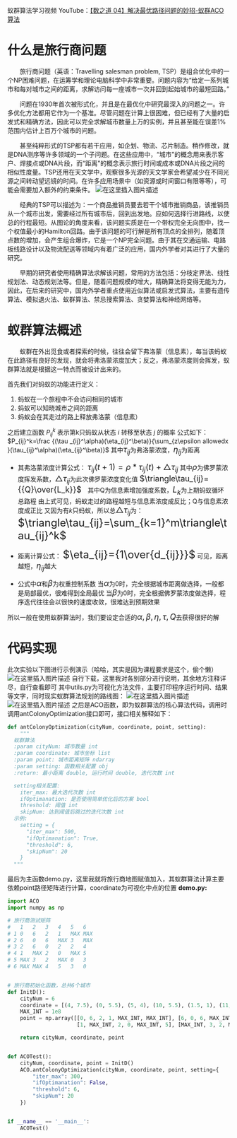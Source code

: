 

蚁群算法学习视频 
YouTube：[【数之道 04】解决最优路径问题的妙招-蚁群ACO算法](https://www.youtube.com/watch?v=IP4Fe_flXeU) 
# 什么是旅行商问题 
&emsp;&emsp;旅行商问题（英语：Travelling salesman problem, TSP）是组合优化中的一个NP困难问题，在运筹学和理论电脑科学中非常重要。问题内容为“给定一系列城市和每对城市之间的距离，求解访问每一座城市一次并回到起始城市的最短回路。”

&emsp;&emsp;问题在1930年首次被形式化，并且是在最优化中研究最深入的问题之一。许多优化方法都用它作为一个基准。尽管问题在计算上很困难，但已经有了大量的启发式和精确方法，因此可以完全求解城市数量上万的实例，并且甚至能在误差1%范围内估计上百万个城市的问题。

&emsp;&emsp;甚至纯粹形式的TSP都有若干应用，如企划、物流、芯片制造。稍作修改，就是DNA测序等许多领域的一个子问题。在这些应用中，“城市”的概念用来表示客户、焊接点或DNA片段，而“距离”的概念表示旅行时间或成本或DNA片段之间的相似性度量。TSP还用在天文学中，观察很多光源的天文学家会希望减少在不同光源之间转动望远镜的时间。在许多应用场景中（如资源或时间窗口有限等等），可能会需要加入额外的约束条件。
![在这里插入图片描述](https://img-blog.csdnimg.cn/5f03c2616882443282f901f6fbc25c0d.png)


&emsp;&emsp;经典的TSP可以描述为：一个商品推销员要去若干个城市推销商品，该推销员从一个城市出发，需要经过所有城市后，回到出发地。应如何选择行进路线，以使总的行程最短。从图论的角度来看，该问题实质是在一个带权完全无向图中，找一个权值最小的Hamilton回路。由于该问题的可行解是所有顶点的全排列，随着顶点数的增加，会产生组合爆炸，它是一个NP完全问题。由于其在交通运输、电路板线路设计以及物流配送等领域内有着广泛的应用，国内外学者对其进行了大量的研究。

&emsp;&emsp;早期的研究者使用精确算法求解该问题，常用的方法包括：分枝定界法、线性规划法、动态规划法等。但是，随着问题规模的增大，精确算法将变得无能为力，因此，在后来的研究中，国内外学者重点使用近似算法或启发式算法，主要有遗传算法、模拟退火法、蚁群算法、禁忌搜索算法、贪婪算法和神经网络等。

# 蚁群算法概述
&emsp;&emsp;蚁群在外出觅食或者探索的时候，往往会留下弗洛蒙（信息素），每当该蚂蚁在此路径有良好的发现，就会将弗洛蒙浓度加大；反之，弗洛蒙浓度则会挥发，蚁群算法就是根据这一特点而被设计出来的。


首先我们对蚂蚁的功能进行定义：
1. 蚂蚁在一个旅程中不会访问相同的城市
2. 蚂蚁可以知晓城市之间的距离
3. 蚂蚁会在其走过的路上释放弗洛蒙（信息素）

之后建立函数 $P_{ij}^k$ 表示第k只蚂蚁从状态 $i$ 转移至状态 $j$ 的概率
公式如下： 
 $P_{ij}^k=\frac {(\tau _{ij}^\alpha)(\eta_{ij}^\beta)}{\sum_{z\epsilon allowedx }(\tau_{ij}^\alpha)(\eta_{ij}^\beta)}$ 
其中<font size=4>$\tau_{ij}$</font>为弗洛蒙浓度，<font size=4>$\eta_{ij}$</font>为距离 
* 其弗洛蒙浓度计算公式：
<font size=4>$\tau_{ij}(t+1)=\rho*\tau_{ij}(t)+\triangle\tau_{ij}$</font>
其中<font size=4>$\rho$</font>为佛罗蒙浓度挥发系数，<font size=4>$\triangle\tau_{ij}$</font>为此次佛罗蒙浓度变化值 
<font size=4>$\triangle\tau_{ij}={{Q}\over{L_k}}$</font>&emsp;其中Q为信息素增加强度系数，<font size=4>$L_k$</font>为上期蚂蚁循环总路程 
由上式可见，蚂蚁走过的路程越短与信息素浓度成反比；Q与信息素浓度成正比 
又因为有$k$只蚂蚁，所以总<font size=4>$\triangle\tau_{ij}$</font>为：
<font size=5>$\triangle\tau_{ij}=\sum_{k=1}^m\triangle\tau_{ij}^k$</font> 

* 距离计算公式：
	<font size=5>$\eta_{ij}={1\over{d_{ij}}}$</font>
	可见，距离越短，<font size=4>$\eta_{ij}$</font>越大
	
* 公式中<font size=4>$\alpha$</font>和<font size=4>$\beta$</font>为权重控制系数
当<font size=4>$\alpha$</font>为0时，完全根据城市距离做选择，一般都是局部最优，很难得到全局最优
当<font size=4>$\beta$</font>为0时，完全根据佛罗蒙浓度做选择，程序迭代往往会以很快的速度收敛，很难达到预期效果

所以一般在使用蚁群算法时，我们要设定合适的<font size=4>$\alpha,\beta,\eta,\tau,Q$</font>去获得很好的解

# 代码实现
此次实验以下图进行示例演示（哈哈，其实是因为课程要求是这个，偷个懒） 
![在这里插入图片描述](https://img-blog.csdnimg.cn/5b556f662c504edeb694618fc5e02d34.png )
自行下载，这里我对各别部分进行说明，其余地方注释详尽，自行查看即可 
其中utils.py为可视化方法文件，主要打印程序运行时间、结果等文字，同时现实蚁群算法规划的路线图： 
![在这里插入图片描述](https://img-blog.csdnimg.cn/e19c686ade1c44ef9f1549b7e68f22b1.png) 
![在这里插入图片描述](https://img-blog.csdnimg.cn/88d24b7bd0244b6c9d527c396f516b79.png) 
之后是ACO函数，即为蚁群算法的核心算法代码，调用时调用antColonyOptimization接口即可，接口相关解释如下： 
```python
def antColonyOptimization(cityNum, coordinate, point, setting):
    """
  蚁群算法
  :param cityNum: 城市数量 int
  :param coordinate: 城市坐标 list
  :param point: 城市距离矩阵 ndarray
  :param setting: 函数相关配置 obj
  :return: 最小距离 double, 运行时间 double, 迭代次数 int

  setting相关配置:
    iter_max: 最大迭代次数 int
    ifOptimanation: 是否使用简单优化后的方案 bool
    threshold: 阈值 int
    skipNum: 达到阈值后跳过的迭代次数 int
  示例:
    setting = {
      "iter_max": 500,
      "ifOptimanation": True,
      "threshold": 6,
      "skipNum": 20
    }
  """
```
最后为主函数demo.py，这里我就将旅行商地图赋值加入，其蚁群算法计算主要依赖point路径矩阵进行计算，coordinate为可视化中点的位置
**demo.py:**
```python
import ACO
import numpy as np

# 旅行商测试矩阵
# 	1	2	3	4	5	6
# 1	0	6	2	1	MAX	MAX
# 2	6	0	6	MAX	3	MAX
# 3	2	6	0	2	2	4
# 4	1	MAX	2	0	MAX	5
# 5	MAX	3	2	MAX	0	3
# 6	MAX	MAX	4	5	3	0


# 旅行商初始化函数，总共6个城市
def InitD():
    cityNum = 6
    coordinate = [(4, 7.5), (0, 5.5), (5, 4), (10, 5.5), (1.5, 1), (11, 0)]
    MAX_INT = 1e8
    point = np.array([[0, 6, 2, 1, MAX_INT, MAX_INT], [6, 0, 6, MAX_INT, 3, MAX_INT], [2, 6, 0, 2, 2, 4],
                      [1, MAX_INT, 2, 0, MAX_INT, 5], [MAX_INT, 3, 2, MAX_INT, 0, 3], [MAX_INT, MAX_INT, 4, 5, 3, 0]])

    return cityNum, coordinate, point


def ACOTest():
    cityNum, coordinate, point = InitD()
    ACO.antColonyOptimization(cityNum, coordinate, point, setting={
        "iter_max": 300,
        "ifOptimanation": False,
        "threshold": 6,
        "skipNum": 20
    })


if __name__ == '__main__':
    ACOTest()
```

